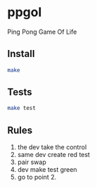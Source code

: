 # ppgol

Ping Pong Game Of Life

## Install

```bash
make
```

## Tests

```bash
make test
```

## Rules

 1. the dev take the control
 2. same dev create red test
 3. pair swap
 4. dev make test green
 5. go to point 2.

